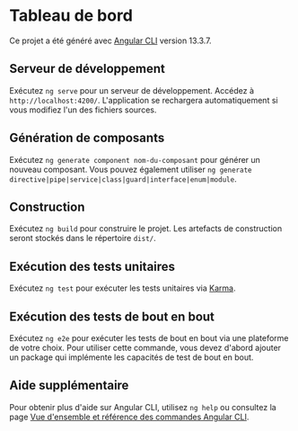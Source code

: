 # Tableau de bord

Ce projet a été généré avec [Angular CLI](https://github.com/angular/angular-cli) version 13.3.7.

## Serveur de développement

Exécutez `ng serve` pour un serveur de développement. Accédez à `http://localhost:4200/`. L'application se rechargera automatiquement si vous modifiez l'un des fichiers sources.

## Génération de composants

Exécutez `ng generate component nom-du-composant` pour générer un nouveau composant. Vous pouvez également utiliser `ng generate directive|pipe|service|class|guard|interface|enum|module`.

## Construction

Exécutez `ng build` pour construire le projet. Les artefacts de construction seront stockés dans le répertoire `dist/`.

## Exécution des tests unitaires

Exécutez `ng test` pour exécuter les tests unitaires via [Karma](https://karma-runner.github.io).

## Exécution des tests de bout en bout

Exécutez `ng e2e` pour exécuter les tests de bout en bout via une plateforme de votre choix. Pour utiliser cette commande, vous devez d'abord ajouter un package qui implémente les capacités de test de bout en bout.

## Aide supplémentaire

Pour obtenir plus d'aide sur Angular CLI, utilisez `ng help` ou consultez la page [Vue d'ensemble et référence des commandes Angular CLI](https://angular.io/cli).
